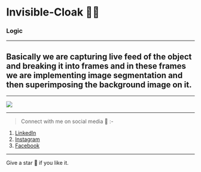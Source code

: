 # Invisible-Cloak 🧙‍♂️

### Logic

---
Basically we are capturing live feed of the object and breaking it into frames and in these frames we are implementing image segmentation and then superimposing the background image on it.
---

***

<img src="C:\Users\KIIT\Desktop\HTML Practices\Calender\harry.jpeg">

***
> Connect with me on social media 📲 :-
1. <a href="https://www.linkedin.com/in/santanu-biswas-1482591a7/">LinkedIn</a>
2. <a href="https://www.instagram.com/_.santanubiswas._/">Instagram</a>
3. <a href="https://www.linkedin.com/in/santanu-biswas-1482591a7/https://www.facebook.com/Neil7rockzz/">Facebook</a>

***
Give a star 🌟 if you like it.
